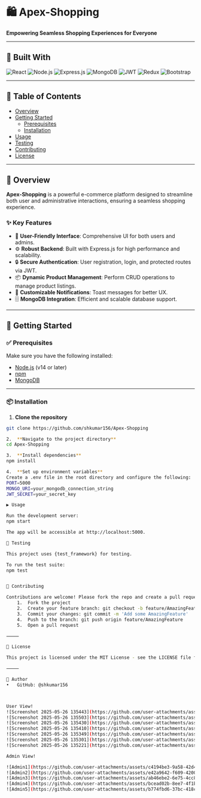 # 🛍️ Apex-Shopping
**Empowering Seamless Shopping Experiences for Everyone**

---

## 🚀 Built With

![React](https://img.shields.io/badge/React-20232A?style=for-the-badge&logo=react&logoColor=61DAFB)
![Node.js](https://img.shields.io/badge/Node.js-339933?style=for-the-badge&logo=nodedotjs&logoColor=white)
![Express.js](https://img.shields.io/badge/Express.js-000000?style=for-the-badge&logo=express&logoColor=white)
![MongoDB](https://img.shields.io/badge/MongoDB-4EA94B?style=for-the-badge&logo=mongodb&logoColor=white)
![JWT](https://img.shields.io/badge/JWT-black?style=for-the-badge&logo=JSON%20web%20tokens)
![Redux](https://img.shields.io/badge/Redux-593D88?style=for-the-badge&logo=redux&logoColor=white)
![Bootstrap](https://img.shields.io/badge/Bootstrap-563D7C?style=for-the-badge&logo=bootstrap&logoColor=white)

---

## 📑 Table of Contents

- [Overview](#overview)
- [Getting Started](#getting-started)
  - [Prerequisites](#prerequisites)
  - [Installation](#installation)
- [Usage](#usage)
- [Testing](#testing)
- [Contributing](#contributing)
- [License](#license)

---

## 📖 Overview

**Apex-Shopping** is a powerful e-commerce platform designed to streamline both user and administrative interactions, ensuring a seamless shopping experience.

### ✨ Key Features

- 🛒 **User-Friendly Interface**: Comprehensive UI for both users and admins.
- ⚙️ **Robust Backend**: Built with Express.js for high performance and scalability.
- 🔒 **Secure Authentication**: User registration, login, and protected routes via JWT.
- 📦 **Dynamic Product Management**: Perform CRUD operations to manage product listings.
- 📣 **Customizable Notifications**: Toast messages for better UX.
- 🗄️ **MongoDB Integration**: Efficient and scalable database support.

---

## 🧰 Getting Started

### ✅ Prerequisites

Make sure you have the following installed:

- [Node.js](https://nodejs.org/) (v14 or later)
- [npm](https://www.npmjs.com/)
- [MongoDB](https://www.mongodb.com/)

---

### 📦 Installation

1. **Clone the repository**

```bash
git clone https://github.com/shkumar156/Apex-Shopping

2.	**Navigate to the project directory**
cd Apex-Shopping

3.	**Install dependencies**
npm install

4.	**Set up environment variables**
Create a .env file in the root directory and configure the following:
PORT=5000
MONGO_URI=your_mongodb_connection_string
JWT_SECRET=your_secret_key

▶️ Usage

Run the development server:
npm start

The app will be accessible at http://localhost:5000.

🧪 Testing

This project uses {test_framework} for testing.

To run the test suite:
npm test


🤝 Contributing

Contributions are welcome! Please fork the repo and create a pull request.
	1.	Fork the project
	2.	Create your feature branch: git checkout -b feature/AmazingFeature
	3.	Commit your changes: git commit -m 'Add some AmazingFeature'
	4.	Push to the branch: git push origin feature/AmazingFeature
	5.	Open a pull request

⸻

📄 License

This project is licensed under the MIT License - see the LICENSE file for details.

⸻

👤 Author
•	GitHub: @shkumar156



User View!
![Screenshot 2025-05-26 135443](https://github.com/user-attachments/assets/1f750cce-3654-45f3-81f1-545a0ea1f6fb)
![Screenshot 2025-05-26 135503](https://github.com/user-attachments/assets/b2124520-a97e-4961-9b47-494b67b7cafe)
![Screenshot 2025-05-26 135430](https://github.com/user-attachments/assets/8031409b-2268-4ba7-9a1a-49cbd97db270)
![Screenshot 2025-05-26 135410](https://github.com/user-attachments/assets/64554bc3-cc42-4e70-8aff-bf669c1d7504)
![Screenshot 2025-05-26 135349](https://github.com/user-attachments/assets/3263d14a-e57b-446e-be71-77fe067a3819)
![Screenshot 2025-05-26 135301](https://github.com/user-attachments/assets/77c214e4-91ed-422a-9b2e-dd0c556dc273)
![Screenshot 2025-05-26 135221](https://github.com/user-attachments/assets/c24918af-b684-4edc-8caf-148563a2b41f)

Admin View!

![Admin1](https://github.com/user-attachments/assets/c4194be3-9a58-42d4-9c25-a9390db4a981)
![Admin2](https://github.com/user-attachments/assets/e42a9642-f609-4200-9bfc-f0cc72f55d7e)
![Admin3](https://github.com/user-attachments/assets/ab46ebe2-6e75-4cc8-ac70-7f7dec5d0b1c)
![Admin4](https://github.com/user-attachments/assets/bcead02b-8ee7-4f1b-80d0-a2022bc81425)
![Admin5](https://github.com/user-attachments/assets/b774fbd6-37bc-418c-bc8a-7827ce9c926c)
